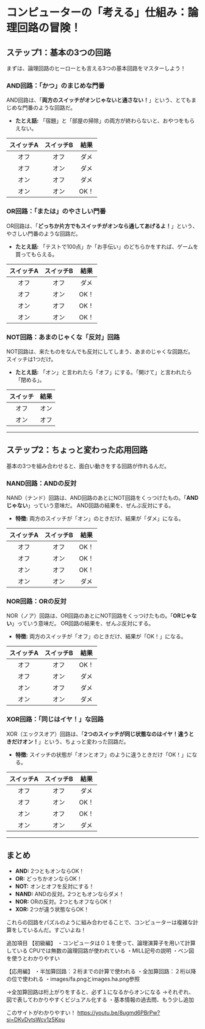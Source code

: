 # コンピューターの「考える」仕組み：論理回路の冒険！

## ステップ1：基本の3つの回路

まずは、論理回路のヒーローとも言える3つの基本回路をマスターしよう！

### AND回路：「かつ」のまじめな門番

AND回路は、「**両方のスイッチがオンじゃないと通さない！**」という、とてもまじめな門番のような回路だ。

- **たとえ話:** 「宿題」と「部屋の掃除」の両方が終わらないと、おやつをもらえない。

| スイッチA | スイッチB | 結果 |
|:---:|:---:|:---:|
| オフ | オフ | ダメ | 
| オフ | オン | ダメ |
| オン | オフ | ダメ |
| オン | オン | OK！ |

### OR回路：「または」のやさしい門番

OR回路は、「**どっちか片方でもスイッチがオンなら通してあげるよ！**」という、やさしい門番のような回路だ。

- **たとえ話:** 「テストで100点」か「お手伝い」のどちらかをすれば、ゲームを買ってもらえる。

| スイッチA | スイッチB | 結果 |
|:---:|:---:|:---:|
| オフ | オフ | ダメ |
| オフ | オン | OK！ |
| オン | オフ | OK！ |
| オン | オン | OK！ |

### NOT回路：あまのじゃくな「反対」回路

NOT回路は、来たものをなんでも反対にしてしまう、あまのじゃくな回路だ。スイッチは1つだけ。

- **たとえ話:** 「オン」と言われたら「オフ」にする。「開けて」と言われたら「閉める」。

| スイッチ | 結果 |
|:---:|:---:|
| オフ | オン |
| オン | オフ |

---

## ステップ2：ちょっと変わった応用回路

基本の3つを組み合わせると、面白い動きをする回路が作れるんだ。

### NAND回路：ANDの反対

NAND（ナンド）回路は、AND回路のあとにNOT回路をくっつけたもの。「**ANDじゃない**」っていう意味だ。
AND回路の結果を、ぜんぶ反対にする。

- **特徴:** 両方のスイッチが「オン」のときだけ、結果が「ダメ」になる。

| スイッチA | スイッチB | 結果 |
|:---:|:---:|:---:|
| オフ | オフ | OK！ |
| オフ | オン | OK！ |
| オン | オフ | OK！ |
| オン | オン | ダメ |

### NOR回路：ORの反対

NOR（ノア）回路は、OR回路のあとにNOT回路をくっつけたもの。「**ORじゃない**」っていう意味だ。
OR回路の結果を、ぜんぶ反対にする。

- **特徴:** 両方のスイッチが「オフ」のときだけ、結果が「OK！」になる。

| スイッチA | スイッチB | 結果 |
|:---:|:---:|:---:|
| オフ | オフ | OK！ |
| オフ | オン | ダメ |
| オン | オフ | ダメ |
| オン | オン | ダメ |

### XOR回路：「同じはイヤ！」な回路

XOR（エックスオア）回路は、「**2つのスイッチが同じ状態なのはイヤ！違うときだけオン！**」という、ちょっと変わった回路だ。

- **特徴:** スイッチの状態が「オンとオフ」のように違うときだけ「OK！」になる。

| スイッチA | スイッチB | 結果 |
|:---:|:---:|:---:|
| オフ | オフ | ダメ |
| オフ | オン | OK！ |
| オン | オフ | OK！ |
| オン | オン | ダメ |

---

## まとめ

- **AND:** 2つともオンならOK！
- **OR:** どっちかオンならOK！
- **NOT:** オンとオフを反対にする！
- **NAND:** ANDの反対。2つともオンならダメ！
- **NOR:** ORの反対。2つともオフならOK！
- **XOR:** 2つが違う状態ならOK！

これらの回路をパズルのように組み合わせることで、コンピューターは複雑な計算をしているんだ。すごいよね！

追加項目
【初級編】
・コンピュータは０１を使って、論理演算子を用いて計算している
CPUでは無数の論理回路が使われている
・MILL記号の説明
・ベン図を使うとわかりやすい

【応用編】
・半加算回路：２桁までの計算で使われる
・全加算回路：２桁以降の位で使われる
・images/fa.pngとimages.ha.png参照

→全加算回路は桁上がりをすると、必ず１になるからオンになる
→それぞれ、図で表してわかりやすくビジュアル化する
・基本情報の過去問、もう少し追加

このサイトがわかりやすい！
https://youtu.be/8ugmd6PBrPw?si=DKvDytsWcv1z5Kpu